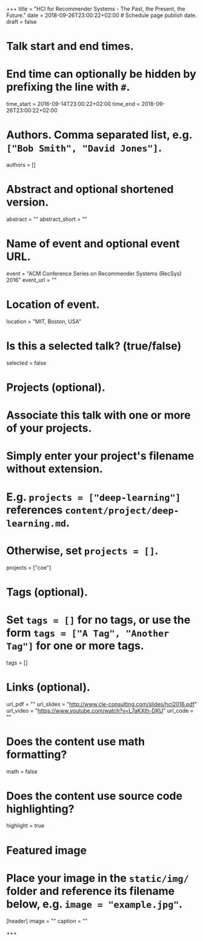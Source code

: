 +++
title = "HCI for Recommender Systems - The Past, the Present, the Future."
date = 2018-09-26T23:00:22+02:00  # Schedule page publish date.
draft = false

# Talk start and end times.
#   End time can optionally be hidden by prefixing the line with `#`.
time_start = 2016-09-14T23:00:22+02:00
time_end = 2018-09-26T23:00:22+02:00

# Authors. Comma separated list, e.g. `["Bob Smith", "David Jones"]`.
authors = []

# Abstract and optional shortened version.
abstract = ""
abstract_short = ""

# Name of event and optional event URL.
event = "ACM Conference Series on Recommender Systems (RecSys) 2016"
event_url = ""

# Location of event.
location = "MIT, Boston, USA"

# Is this a selected talk? (true/false)
selected = false

# Projects (optional).
#   Associate this talk with one or more of your projects.
#   Simply enter your project's filename without extension.
#   E.g. `projects = ["deep-learning"]` references `content/project/deep-learning.md`.
#   Otherwise, set `projects = []`.
projects = ["coe"]

# Tags (optional).
#   Set `tags = []` for no tags, or use the form `tags = ["A Tag", "Another Tag"]` for one or more tags.
tags = []

# Links (optional).
url_pdf = ""
url_slides = "http://www.cle-consulting.com/slides/hci2016.pdf"
url_video = "https://www.youtube.com/watch?v=L7aKXth-DKU"
url_code = ""

# Does the content use math formatting?
math = false

# Does the content use source code highlighting?
highlight = true

# Featured image
# Place your image in the `static/img/` folder and reference its filename below, e.g. `image = "example.jpg"`.
[header]
image = ""
caption = ""

+++
